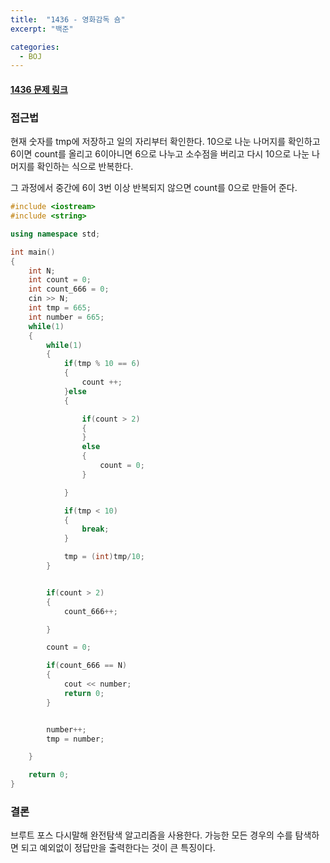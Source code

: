 ```yaml
---
title:  "1436 - 영화감독 숌"
excerpt: "백준"

categories:
  - BOJ
---
```


#### [1436 문제 링크](https://www.acmicpc.net/problem/1436)

### 접근법
현재 숫자를 tmp에 저장하고 일의 자리부터 확인한다. 10으로 나눈 나머지를 확인하고 6이면 count를 올리고 6이아니면 6으로 나누고 소수점을 버리고 다시 10으로 나눈 나머지를 확인하는 식으로 반복한다.

그 과정에서 중간에 6이 3번 이상 반복되지 않으면 count를 0으로 만들어 준다.

```cpp
#include <iostream>
#include <string>

using namespace std;

int main()
{
    int N;
    int count = 0;
    int count_666 = 0;
    cin >> N;
    int tmp = 665;
    int number = 665;
    while(1)
    {
        while(1)
        {
            if(tmp % 10 == 6)
            {
                count ++;
            }else
            {

                if(count > 2)
                {
                }
                else
                {
                    count = 0;
                }

            }

            if(tmp < 10)
            {
                break;
            }

            tmp = (int)tmp/10;
        }


        if(count > 2)
        {
            count_666++;

        }

        count = 0;

        if(count_666 == N)
        {
            cout << number;
            return 0;
        }


        number++;
        tmp = number;

    }

    return 0;
}
```

### 결론
브루트 포스 다시말해 완전탐색 알고리즘을 사용한다. 가능한 모든 경우의 수를 탐색하면 되고 예외없이 정답만을 출력한다는 것이 큰 특징이다.